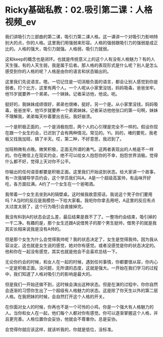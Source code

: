 # Ricky基础私教：02.吸引第二课：人格视频_ev

我们讲吸引力三部曲的第二课，吸引力第二课人格。这一课讲一个对吸引力影响特别大的点，你的人格。这里我们用强弱来形容。人格的强弱跟吸引力的强弱是成正比的。人格的强大，吸引力就强。人格弱，吸引力就弱。

这和keep的概念也是闭环。也就是传统意义上的这个人有没有人格魅力？有的人天生强，有的人天生弱，我是属于后者。那人格的表现形式是什么呢？别人是怎么感受到你的人格的呢？人格是由你的语言和状态输出的。

这里我们先说语言。嗯。一切记住是一切消极负面的语言，都会让别人感觉到你是弱者。打个比方，这里有两个人。一个人呢从小家里没钱，妈妈吸毒，爸爸坐牢。他15岁就要养一个弟弟，一个妹妹。记者采访他，他说。呃。

挺好的，我妹妹成绩很好，弟弟也很棒，挺好。另一个是。从小家里没钱，妈妈吸毒，爸爸坐牢，他15岁就要养一个弟弟妹妹。记者采访他他张口的第一句啊，妹妹不理解我，弟弟每天吵着要出去玩，我好崩溃。

一个是积极正面的，一个是消极抱怨，两个人的心引理是完全不一样的。假设你现在跟一个女生约会，已迟到了会有两种情况。常见的。Yi。妈的，堵的要死，我老板又找我加班，搞了半天。哎，第二种，不好意思，我迟到了。

加班稍微有点晚。微笑积极，正面无所谓的勇气。这两者表现出的人格是不一样的。你在微信上在现实约会，绝不可以给女人抱怨你的不幸，抱怨世界消极。觉得什么都不好，觉得上天对你不公平。

你输出的任何语音都要是积极正面。这里我们开始说到状态。给大家讲一个故事，有一次我辅导学员约会，这个学员我们叫A。A是一个超级高富帅，有品味开好吃，各方面拉满。A约了一个女生在一个爸喝酒。

我带着一个女生去坐到A的隔壁桌。这时候我故意搭话，我说这个凳子你们要用吗？A当时的反应是我模仿一下给大家看。我呃你你拿去用吧，A这里的反应有点太过度太弱了，这个行为吸引会直接掉完。

我没有料到A的状态会这么差，最后结果是救不了了。一整场约会结束，吸引掉的一干二净。有趣的是，那个女生还跟A说借凳子的那个男生挺帅，借凳子的就是我其实长相来说我是没有A帅的。

但是那个女生为什么会觉得我帅呢？我的状态决定了，女生是觉得我帅。因为我从容淡定，这也就是女生说的感觉，她对你有感觉。或者没感觉是你的状态决定的。他和你在一起没有感觉，其实也就是他会不会喜欢总结一下。

无论你约会的时候，和女人在一起的时候，遇到任何事情，你都要很从容，你内心一定是积极正面。没问题，无所谓的态度，这就是强大。一开始在我们学习的过程中，我们知道了人格对吸引力的影响是最大的。

但是我们一开始还做不到，这时候会演出这种状态。但是在演的过程中，你你自然会逐渐的习惯你生出了一个超级有人格魅力的状态。这是除了你天生以外的第二层人格。在我把妹的时候，会自然打开这个人格的开关。

在你面对女人的时候，你再也不是一个可怜的小鸡，你是一个强大有人格魅力的人。当你和女人在一起，他们每个人都对你有感觉。你可以逐渐掌握这个人格，并且更完善。人格位置你会妥协，他就会不尊重你。总是妥协。

会觉得你就应该这样，就该听我的，你就是低位，没标准。